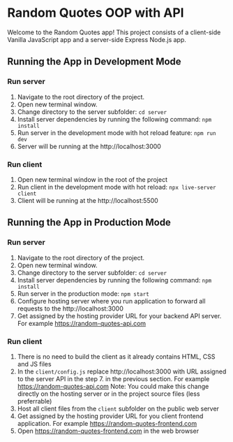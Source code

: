 # Random Quotes OOP with API

Welcome to the Random Quotes app!
This project consists of a client-side Vanilla JavaScript app and a server-side Express Node.js app.

## Running the App in Development Mode

### Run server

1. Navigate to the root directory of the project.
1. Open new terminal window.
1. Change directory to the server subfolder:
   `cd server`
1. Install server dependencies by running the following command:
   `npm install`
1. Run server in the development mode with hot reload feature:
   `npm run dev`
1. Server will be running at the http://localhost:3000

### Run client

1. Open new terminal window in the root of the project
1. Run client in the development mode with hot reload:
   `npx live-server client`
1. Client will be running at the http://localhost:5500

## Running the App in Production Mode

### Run server

1. Navigate to the root directory of the project.
1. Open new terminal window.
1. Change directory to the server subfolder:
   `cd server`
1. Install server dependencies by running the following command:
   `npm install`
1. Run server in the production mode:
   `npm start`
1. Configure hosting server where you run application to forward all requests to the http://localhost:3000
1. Get assigned by the hosting provider URL for your backend API server.
   For example https://random-quotes-api.com

### Run client

1. There is no need to build the client as it already contains HTML, CSS and JS files
1. In the `client/config.js` replace http://localhost:3000 with URL assigned to the server API in the step 7. in the previous section. For example https://random-quotes-api.com
   Note: You could make this change directly on the hosting server or in the project source files (less preferrable)
1. Host all client files from the `client` subfolder on the public web server
1. Get assigned by the hosting provider URL for you client frontend application.
   For example https://random-quotes-frontend.com
1. Open https://random-quotes-frontend.com in the web browser
